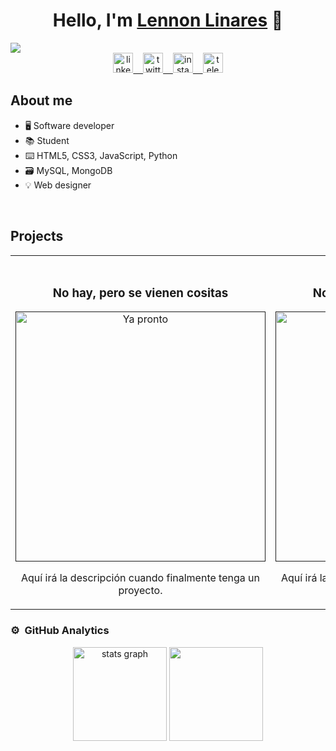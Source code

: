 <div align="center">
<h1 align="center">Hello, I'm <a href="https://linktr.ee/lennonl07">Lennon Linares</a> 👋</h1>
</div>
<img src="https://i.imgur.com/dHtNLD4.png">

<div align="center">
  <a href="https://www.linkedin.com/in/lennonl07" target="_blank">
    <img src="https://raw.githubusercontent.com/maurodesouza/profile-readme-generator/master/src/assets/icons/social/linkedin/default.svg" width="32"  alt="linkedin logo"  />&nbsp&nbsp&nbsp
  </a>
  <a href="https://twitter.com/linares_lennon" target="_blank">
    <img src="https://raw.githubusercontent.com/maurodesouza/profile-readme-generator/master/src/assets/icons/social/twitter/default.svg" width="32"  alt="twitter logo"  />&nbsp&nbsp&nbsp
  </a>
  <a href="https://www.instagram.com/lennonl07" target="_blank">
    <img src="https://raw.githubusercontent.com/maurodesouza/profile-readme-generator/master/src/assets/icons/social/instagram/default.svg" width="32"  alt="instagram logo"  />&nbsp&nbsp&nbsp
  </a>
  <a href="https://t.me/lennonl07" target="_blank">
    <img src="https://raw.githubusercontent.com/maurodesouza/profile-readme-generator/master/src/assets/icons/social/telegram/default.svg" width="32"  alt="telegram logo"  />
  </a>
</div>

## About me

- 🖥️ Software developer
- 📚 Student
- ⌨️ HTML5, CSS3, JavaScript, Python
- 🗃️ MySQL, MongoDB
- 💡 Web designer
<br>

## Projects
<table>
<tr>
<td width="50%">
  <br>
<h3 align="center">No hay, pero se vienen cositas</h3>
<div align="center">
<a href="" target="_blank"><img src="https://i.imgur.com/kWQRGqQ.jpg" width="400" alt="Ya pronto"></a>
<p>
<p>Aquí irá la descripción cuando finalmente tenga un proyecto.</p>
</div>
                                                                                      
</td>

<td width="50%">
               <br>
<h3 align="center">No hay, pero se vienen cositas</h3>
<div align="center">
<a href="" target="_blank"><img src="https://i.imgur.com/kWQRGqQ.jpg" width="400" alt="Ya pronto"></a>
<p>
<p>Aquí irá la descripción cuando finalmente tenga un proyecto.</p>
</div>                                                            
</table>                                                                                 
</div>                                                                              
</td>                                                    
</table>                                                                                 
</div>

### ⚙️ &nbsp;GitHub Analytics

<div align="center">
  <img src="https://github-readme-stats.vercel.app/api?username=lennonl07&hide_title=false&hide_rank=false&show_icons=true&include_all_commits=true&count_private=true&disable_animations=false&theme=gruvbox_light&locale=en&hide_border=false&order=1" height="150" alt="stats graph"  /> <img height="150" src="https://media.giphy.com/media/Mz788DjvfUkSOE7qt3/giphy.gif"  />
</div>
